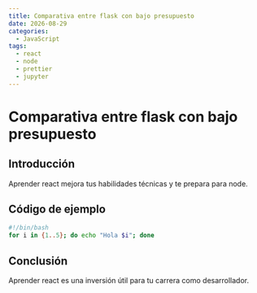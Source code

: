 ```yaml
---
title: Comparativa entre flask con bajo presupuesto
date: 2026-08-29
categories:
  - JavaScript
tags:
  - react
  - node
  - prettier
  - jupyter
---
```


# Comparativa entre flask con bajo presupuesto

## Introducción

Aprender react mejora tus habilidades técnicas y te prepara para node.

## Código de ejemplo

```bash
#!/bin/bash
for i in {1..5}; do echo "Hola $i"; done
```

## Conclusión

Aprender react es una inversión útil para tu carrera como desarrollador.